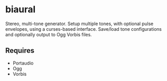 # biaural

Stereo, multi-tone generator.  Setup multiple tones, with optional pulse envelopes, using a curses-based interface.  Save/load tone configurations and optionally output to Ogg Vorbis files.

## Requires

- Portaudio
- Ogg
- Vorbis
